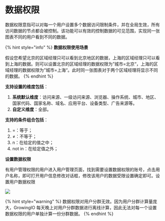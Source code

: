# 数据权限

数据权限意指可以对每一个用户设置多个数据访问限制条件，并在全局生效，所有访问数据的节点都会被控制。该功能可以有效的控制数据的可见范围，实现同一张图表不同的用户看到不同的数据。

{% hint style="info" %}
**数据权限使用场景**

假设您希望北京的区域经理只可以看到北京地区的数据，上海的区域经理只可以看到上海的数据。则可以设置北京的区域经理的数据权限为”城市=北京“，上海的区域经理的数据权限为”城市=上海“。此时同一张图表对于两个区域经理将显示不同的数据。
{% endhint %}

**支持设置的维度包括**：

1. **系统默认维度**：访问来源、一级访问来源、浏览器、操作系统、城市、地区、国家代码、国家名称、域名、应用平台、设备类型、广告来源等。
2. **自定义维度**：全部。

**支持的条件组合包括**：

1.  =：等于；
2.  ≠：不等于；
3. n：在给定的值之中；
4.  not in：在给定值之外；

**设置数据权限**

有用户管理权限的用户进入用户管理页面，找到需要设置数据权限的账号，点击用户名称，即可打开用户信息修改对话框，修改该用户的数据受限设置确定即可。设置用户数据权限

![](https://docs.growingio.com/.gitbook/assets/quan-xian-guan-li-5.png)

{% hint style="warning" %}
数据权限对用户分群无效。因为用户分群计算量庞大，GrowingIO 每天晚上对用户分群数据进行离线计算，因此无法对每一个设置数据权限的用户单独计算一份分群数据。
{% endhint %}

